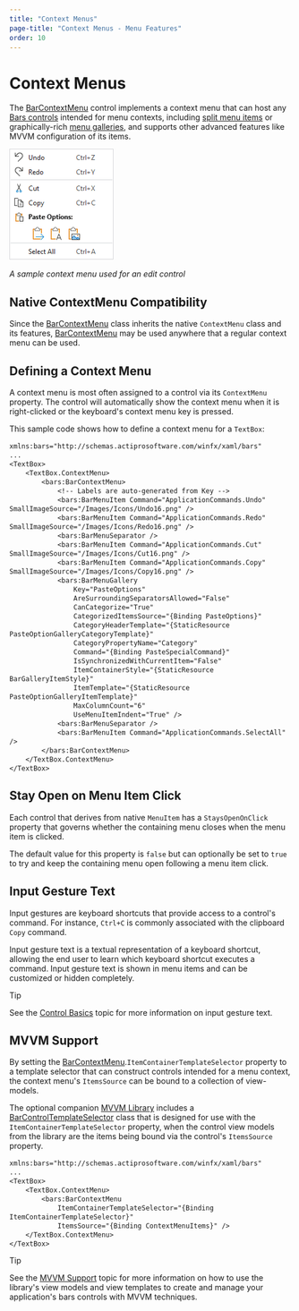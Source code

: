 ```yaml
---
title: "Context Menus"
page-title: "Context Menus - Menu Features"
order: 10
---
```

# Context Menus

The [BarContextMenu](xref:@ActiproUIRoot.Controls.Bars.BarContextMenu) control implements a context menu that can host any [Bars controls](../controls/index.md) intended for menu contexts, including [split menu items](../controls/split-button.md) or graphically-rich [menu galleries](../controls/gallery.md), and supports other advanced features like MVVM configuration of its items.

![Screenshot](../images/context-menu.png)

*A sample context menu used for an edit control*

## Native ContextMenu Compatibility

Since the [BarContextMenu](xref:@ActiproUIRoot.Controls.Bars.BarContextMenu) class inherits the native `ContextMenu` class and its features, [BarContextMenu](xref:@ActiproUIRoot.Controls.Bars.BarContextMenu) may be used anywhere that a regular context menu can be used.

## Defining a Context Menu

A context menu is most often assigned to a control via its `ContextMenu` property.  The control will automatically show the context menu when it is right-clicked or the keyboard's context menu key is pressed.

This sample code shows how to define a context menu for a `TextBox`:

```xaml
xmlns:bars="http://schemas.actiprosoftware.com/winfx/xaml/bars"
...
<TextBox>
	<TextBox.ContextMenu>
		<bars:BarContextMenu>
			<!-- Labels are auto-generated from Key -->
			<bars:BarMenuItem Command="ApplicationCommands.Undo" SmallImageSource="/Images/Icons/Undo16.png" />
			<bars:BarMenuItem Command="ApplicationCommands.Redo" SmallImageSource="/Images/Icons/Redo16.png" />
			<bars:BarMenuSeparator />
			<bars:BarMenuItem Command="ApplicationCommands.Cut" SmallImageSource="/Images/Icons/Cut16.png" />
			<bars:BarMenuItem Command="ApplicationCommands.Copy" SmallImageSource="/Images/Icons/Copy16.png" />
			<bars:BarMenuGallery
				Key="PasteOptions"
				AreSurroundingSeparatorsAllowed="False"
				CanCategorize="True"
				CategorizedItemsSource="{Binding PasteOptions}"
				CategoryHeaderTemplate="{StaticResource PasteOptionGalleryCategoryTemplate}"
				CategoryPropertyName="Category"
				Command="{Binding PasteSpecialCommand}"
				IsSynchronizedWithCurrentItem="False"
				ItemContainerStyle="{StaticResource BarGalleryItemStyle}"
				ItemTemplate="{StaticResource PasteOptionGalleryItemTemplate}"
				MaxColumnCount="6"
				UseMenuItemIndent="True" />
			<bars:BarMenuSeparator />
			<bars:BarMenuItem Command="ApplicationCommands.SelectAll" />
		</bars:BarContextMenu>
	</TextBox.ContextMenu>
</TextBox>
```

## Stay Open on Menu Item Click

Each control that derives from native `MenuItem` has a `StaysOpenOnClick` property that governs whether the containing menu closes when the menu item is clicked.

The default value for this property is `false` but can optionally be set to `true` to try and keep the containing menu open following a menu item click.

## Input Gesture Text

Input gestures are keyboard shortcuts that provide access to a control's command.  For instance, `Ctrl+C` is commonly associated with the clipboard `Copy` command.

Input gesture text is a textual representation of a keyboard shortcut, allowing the end user to learn which keyboard shortcut executes a command.  Input gesture text is shown in menu items and can be customized or hidden completely.

> [!TIP]
> See the [Control Basics](../controls/control-basics.md) topic for more information on input gesture text.

## MVVM Support

By setting the [BarContextMenu](xref:@ActiproUIRoot.Controls.Bars.BarContextMenu).`ItemContainerTemplateSelector` property to a template selector that can construct controls intended for a menu context, the context menu's `ItemsSource` can be bound to a collection of view-models.

The optional companion [MVVM Library](../mvvm-support.md) includes a [BarControlTemplateSelector](xref:@ActiproUIRoot.Controls.Bars.Mvvm.BarControlTemplateSelector) class that is designed for use with the `ItemContainerTemplateSelector` property, when the control view models from the library are the items being bound via the control's `ItemsSource` property.

```xaml
xmlns:bars="http://schemas.actiprosoftware.com/winfx/xaml/bars"
...
<TextBox>
	<TextBox.ContextMenu>
		<bars:BarContextMenu
			ItemContainerTemplateSelector="{Binding ItemContainerTemplateSelector}"
			ItemsSource="{Binding ContextMenuItems}" />
	</TextBox.ContextMenu>
</TextBox>
```

> [!TIP]
> See the [MVVM Support](../mvvm-support.md) topic for more information on how to use the library's view models and view templates to create and manage your application's bars controls with MVVM techniques.
